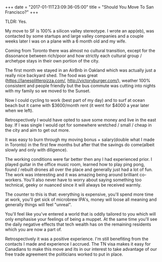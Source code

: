 +++
date = "2017-01-11T23:09:36-05:00"
title = "Should You Move To San Francisco?"
+++

TLDR:  Yes.

My move to SF is 100% a silicon valley stereotype. I wrote an app(eb), was contacted by some startups and large valley companies and a couple weeks later I was on a plane with a 6 month old and my wife.

Coming from Toronto there was almost no cultural transition, except for the dissonance between rich/poor and how strictly each cultural group / archetype stays in their own portion of the city.

The first month we stayed in an AirBnb in Oakland which was actually just a really nice backyard shed. The food was great (https://lanesplitterpizza.com/, http://victoryburger.com/), weather 100% consistent and people friendly but the bus commute was cutting into nights with my family so we moved to the Sunset.

Now I could cycling to work (best part of my day) and to surf at ocean beach but it came with $3600/month rent (it went for $4000 a year later when we left).

Retrospectively I would have opted to save some money and live in the east bay. If I was single I would opt for somewhere wretched / small / cheap in the city and aim to get out more.

It was easy to burn through my moving bonus + salary(double what I made in Toronto) in the first few months but after that the savings do come(albeit slowly and only with diligence).

The working conditions were far better then any I had experienced prior. I played guitar in the office music room, learned how to play ping pong, found / rebuilt drones all over the place and generally just had a lot of fun. The work was interesting and it was amazing being around brilliant co-workers. You'll also never have to worry about saying something too technical, geeky or nuanced since it will always be received warmly.

The counter to this is that: everything is expensive, you'll spend more time at work, you'll get sick of microbrew IPA's, money will loose all meaning and generally things will feel "unreal".

You'll feel like you've entered a world that is oddly tailored to you which will only emphasise your feelings of being a muppet. At the same time you'll see the daily negative effects that tech wealth has on the remaining residents which you are now a part of.

Retrospectively it was a positive experience. I'm still benefiting from the contacts I made and experience I accrued. The TN visa makes it easy for Canadians to make this move and its in our interest to take advantage of our free trade agreement the politicians worked to put in place.
